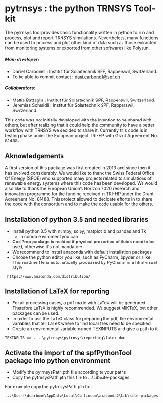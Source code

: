 
# pytrnsys : the python TRNSYS Tool-kit 
 
The pytrnsys tool provides basic functionality written in python to run and process, plot and report TRNSYS simulations.
Nevertheless, many functions can be used to process and plot other kind of data such as those extracted from monitoring systems
or exported from other softwares like Polysun.

##### Main developer: 
- Daniel Carbonell : Institut für Solartechnik SPF, Rapperswil, Switzerland.
- To be able to commit contact : dani.carbonell@spf.ch
##### Collaborators:
- Mattia Battaglia : Institut für Solartechnik SPF, Rapperswil, Switzerland.
- Jeremias Schmidli : Institut für Solartechnik SPF, Rapperswil, Switzerland.

This code was not initially developed with the intention to be shared with others, 
but after realizing that it could help the community to have a better workflow with TRNSYS 
we decided to share it. Currently this code is in testing phase under the European project 
TRI-HP with Grant Agreement No. 81488. 
 
## Aknowledgements
 
A first version of this package was first created in 2013 and since then it has evolved considerably. 
We would like to thank the Swiss Federal Office Of Energy (SFOE) 
who supported many projects related to simulations of renewable energy systems where this code has been developed. We would also like to thank the European Union’s Horizon 2020 research and innovation programme
for the funding received in TRI-HP under the Grant Agreement No.  81488. This project allowed to decicate 
efforts in to share the code with the consortium and to make the code usable for the others.  

  
## Installation of python 3.5 and needed libraries

- Install python 3.5 with numpy, scipy, matplotlib and pandas and Tk
    - in conda enviroment you can 
- CoolProp package is nedded if physical properties of fluids need to be used, otherwise it's not mandatory
- We recommend to install anaconda with default installation packages
- Choose the python editor you like, such as PyCharm, Spyder or alike. This readme file is automatically processed by PyCharm
in a html visual style   

```
 https://www.anaconda.com/distribution/
```

## Installation of LaTeX for reporting
- For all processing cases, a pdf made with LaTeX will be generated.
Therefore LaTeX is highly recommended. We suggest MiKTeX, but other packages can be used.
- In order to use the LaTeX class for preparing the pdf, the enviromental variables 
  that tell LaTeX where to find local files need to  be specified
- Create an enviromental variable named TEXINPUTS and give a path to it 

```
TEXINPUTS => ....\pytrnsys\pytrnsys\reporting\latex_doc
```
 
## Activate the import of the spfPythonTool package into python environment


- Modify the pytrnsysPath.pth file according to your paths 
- Copy the pytrnsysPath.pth this file to ...\Lib\site-packages. 

For example copy the pytrnsysPath.pth to: 
```
...\Users\dcarbone\AppData\Local\Continuum\anaconda2\Lib\site-packages
```



